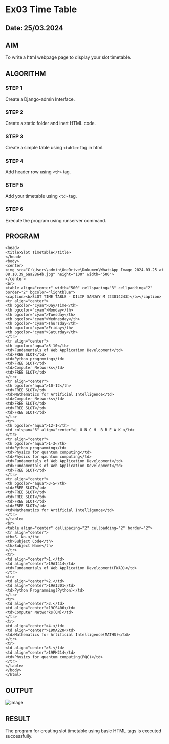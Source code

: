 # Ex03 Time Table
## Date: 25/03.2024

## AIM
To write a html webpage page to display your slot timetable.

## ALGORITHM
### STEP 1
Create a Django-admin Interface.

### STEP 2
Create a static folder and inert HTML code.

### STEP 3
Create a simple table using ```<table>``` tag in html.

### STEP 4
Add header row using ```<th>``` tag.

### STEP 5
Add your timetable using ```<td>``` tag.

### STEP 6
Execute the program using runserver command.

## PROGRAM
```<html>
<head>
<title>Slot Timetable</title>
</head>
<body>
<center>
<img src="C:\Users\admin\OneDrive\Dokumen\WhatsApp Image 2024-03-25 at 08.10.39_6aa2864b.jpg" height="100" width="500">
</center>
<br>
<table align="center" width="500" cellspacing="3" cellpadding="2" border="2" bgcolor="lightblue">
<caption><b>SLOT TIME TABLE - DILIP SANJAY M (23014243)</b></caption>
<tr align="center">
<th bgcolor="cyan">Day/Time</th>
<th bgcolor="cyan">Monday</th>
<th bgcolor="cyan">Tuesday</th>
<th bgcolor="cyan">Wednesday</th>
<th bgcolor="cyan">Thursday</th>
<th bgcolor="cyan">Friday</th>
<th bgcolor="cyan">Saturday</th>
</tr>
<tr align="center">
<th bgcolor="aqua">8-10</th>
<td>Fundamentals of Web Application Development</td>
<td>FREE SLOT</td>
<td>Python progrmming</td>
<td>FREE SLOT</td>
<td>Computer Networks</td>
<td>FREE SLOT</td>
</tr>
<tr align="center">
<th bgcolor="aqua">10-12</th>
<td>FREE SLOT</td>
<td>Mathematics for Artificial Intelligence</td>
<td>Computer Networks</td>
<td>FREE SLOT</td>
<td>FREE SLOT</td>
<td>FREE SLOT</td>
</tr>
<tr>
<th bgcolor="aqua">12-1</th>
<td colspan="6" align="center">L U N C H  B R E A K </td>
</tr>
<tr align="center">
<th bgcolor="aqua">1-3</th>
<td>Python programming</td>
<td>Physics for quantum computing</td>
<td>Physics for qauntum computing</td>
<td>Fundamentals of Web Application Development</td>
<td>Fundamentals of Web Application Development</td>
<td>FREE SLOT</td>
</tr>
<tr align="center">
<th bgcolor="aqua">3-5</th>
<td>FREE SLOT</td>
<td>FREE SLOT</td>
<td>FREE SLOT</td>
<td>FREE SLOT</td>
<td>FREE SLOT</td>
<td>Mathematics for Artificial Intelligence</td>
</tr>
</table>
<br>
<table align="center" cellspacing="2" cellpadding="2" border="2">
<tr align="center">
<th>S. No.</th>
<th>Subject Code</th>
<th>Subject Name</th>
</tr>
<tr>
<td align="center">1.</td>
<td align="center">19AI414</td>
<td>Fundamentals of Web Application Development(FWAD)</td>
</tr>
<tr>
<td align="center">2.</td>
<td align="center">19AI301</td>
<td>Python Programming(Python)</td>
</tr>
<tr>
<td align="center">3.</td>
<td align="center">19CS406</td>
<td>Computer Networks(CN)</td>
</tr>
<tr>
<td align="center">4.</td>
<td align="center">19MA220</td>
<td>Mathematics for Artificial Intelligence(MATHS)</td>
</tr>
<tr>
<td align="center">5.</td>
<td align="center">19PH214</td>
<td>Physics for quantum computing(PQC)</td>
</tr>
</table>
</body>
</html>

```

## OUTPUT
![image](https://github.com/dilipsanjay/slot/assets/155506948/6cbfac02-51ef-49a8-8295-c1220eb2398c)


## RESULT
The program for creating slot timetable using basic HTML tags is executed successfully.
